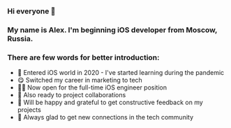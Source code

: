 ### Hi everyone 👋
### My name is Alex. I'm beginning iOS developer from Moscow, Russia.
### There are few words for better introduction:
- 🧐 Entered iOS world in 2020 - I've started learning during the pandemic
- 😋 Switched my career in marketing to tech
- 🧑‍💻 Now open for the full-time iOS engineer position
- 🤝 Also ready to project collaborations
- 🙏 Will be happy and grateful to get constructive feedback on my projects
- 🎉 Always glad to get new connections in the tech community
